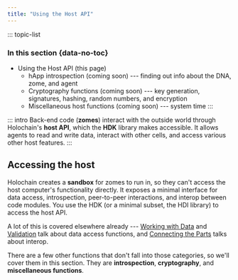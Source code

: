 ```yaml
---
title: "Using the Host API"
---
```


::: topic-list
### In this section {data-no-toc}

* Using the Host API (this page)
    * hApp introspection (coming soon) --- finding out info about the DNA, zome, and agent
    * Cryptography functions (coming soon) --- key generation, signatures, hashing, random numbers, and encryption
    * Miscellaneous host functions (coming soon) --- system time
:::

::: intro
Back-end code (**zomes**) interact with the outside world through Holochain's **host API**, which the **HDK** library makes accessible. It allows agents to read and write data, interact with other cells, and access various other host features.
:::

## Accessing the host

Holochain creates a **sandbox** for zomes to run in, so they can't access the host computer's functionality directly. It exposes a minimal interface for data access, introspection, peer-to-peer interactions, and interop between code modules. You use the HDK (or a minimal subset, the HDI library) to access the host API.

A lot of this is covered elsewhere already --- [Working with Data](/build/working-with-data/) and [Validation](/build/validation/) talk about data access functions, and [Connecting the Parts](/build/connecting-the-parts/) talks about interop.

There are a few other functions that don't fall into those categories, so we'll cover them in this section. They are **introspection**, **cryptography**, and **miscellaneous functions**.<!-- TODO: link as they're written -->